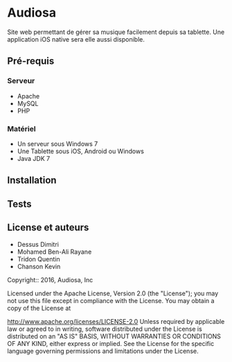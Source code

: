 # Audiosa

Site web permettant de gérer sa musique facilement depuis sa tablette.
Une application iOS native sera elle aussi disponible.

## Pré-requis

### Serveur
- Apache
- MySQL
- PHP

### Matériel

- Un serveur sous Windows 7
- Une Tablette sous iOS, Android ou Windows
- Java JDK 7

## Installation

## Tests



## License et auteurs

- Dessus Dimitri
- Mohamed Ben-Ali Rayane
- Tridon Quentin
- Chanson Kevin

Copyright:: 2016, Audiosa, Inc

Licensed under the Apache License, Version 2.0 (the "License"); you may not use this file except in compliance with the License. You may obtain a copy of the License at

http://www.apache.org/licenses/LICENSE-2.0
Unless required by applicable law or agreed to in writing, software distributed under the License is distributed on an "AS IS" BASIS, WITHOUT WARRANTIES OR CONDITIONS OF ANY KIND, either express or implied. See the License for the specific language governing permissions and limitations under the License.
